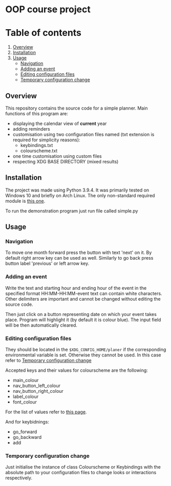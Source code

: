# OOP course project

# Table of contents
1. [Overview](#overview)
2. [Installation](#installation)
3. [Usage](#usage)
	* [Navigation](#navigation)
	* [Adding an event](#adding-an-event)
	* [Editing configuration files](#editing-configuration-files)
	* [Temporary configuration change](#temporary-configuration-change)

## Overview
This repository contains the source code for a simple planner. Main functions of this program are:
* displaying the calendar view of __current__ year
* adding reminders
* customisation using two configuration files named (txt extension is required for simplicity reasons):
  * keybindings.txt
  * colourscheme.txt
* one time customisation using custom files
* respecting XDG BASE DIRECTORY (mixed results)

## Installation
The project was made using Python 3.9.4. It was primarily tested on
Windows 10 and briefly on Arch Linux. The only non-standard required
module is [this one](https://pypi.org/project/xdg/).

To run the demonstration program just run file called simple.py

## Usage
### Navigation
To move one month forward press the button with text 'next' on it. By
default right arrow key can be used as well. Similarly to go back press 
button label 'previous' or left arrow key.
### Adding an event
Write the text and starting hour and ending hour of the event in the 
specified format HH:MM-HH:MM-event text can contain white characters.
Other delimiters are important and cannot be changed without editing
the source code.

Then just click on a button representing date on which your event takes 
place. Program will highlight it (by default it is colour blue). The 
input field will be then automatically cleared.
### Editing configuration files
They should be located in the ```$XDG_CONFIG_HOME/planer``` if the
corresponding environmental variable is set. Otherwise they cannot
be used. In this case refer to [Temporary configuration change](#temporary-configuration-change)

Accepted keys and their values for colourscheme are the following:
* main_colour
* nav_button_left_colour
* nav_button_right_colour
* label_colour
* font_colour

For the list of values refer to 
[this page](http://www.science.smith.edu/dftwiki/index.php/Color_Charts_for_TKinter).

And for keybidnings:
* go_forward
* go_backward
* add

### Temporary configuration change
Just initialise the instance of class Colourscheme or Keybindings with the
absolute path to your configuration files to change looks or interactions
respectively.
